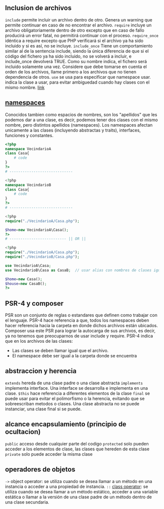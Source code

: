 
## Inclusion de archivos

```include``` permite incluir un archivo dentro de otro. Genera un warning que permite continuar en caso de no encontrar el archivo.
```require``` incluye un archivo obligatoriamente dentro de otro excepto que en caso de fallo producirá un error fatal, no permitirá continuar con el proceso.
```require_once``` idéntica a require excepto que PHP verificará si el archivo ya ha sido incluido y si es así, no se incluye.
```include_once``` Tiene un comportamiento similar al de la sentencia include, siendo la única diferencia de que si el código del fichero ya ha sido incluido, no se volverá a incluir, e include_once devolverá TRUE. Como su nombre indica, el fichero será incluido solamente una vez.
Considere que debe tomarse en cuenta el orden de los archivos, llame primero a los archivos que no tienen dependencia de otros.
```use``` se usa para especificar que namespace usar. indica la clase a usar, para evitar ambiguedad cuando hay clases con el mismo nombre. [link](https://stackoverflow.com/questions/10965454/how-does-the-keyword-use-work-in-php-and-can-i-import-classes-with-it#25138965)

## [namespaces](https://www.php.net/manual/es/language.namespaces.php)

Conocidos tambien como espacios de nombres, son los "apellidos" que les podemos dar a una clase, es decir, podemos tener dos clases con el mismo nombre, pero distintos apellidos (namespaces).
Los namespaces afectan unicamente a las clases (incluyendo abstractas y traits), interfaces, funciones y constantes.

```php
<?php
namespace VecindarioA
class Casa{
    # code
}
?>
# -----------------------------

<?php
namespace VecindarioB
class Casa{
    # code
}
?>
# -----------------------------

<?php
require("./VecindarioA/Casa.php");

$home=new VecindarioA\Casa();
?>
# -------------------------- || OR ||

<?php
require("./VecindarioA/Casa.php");
require("./VecindarioB/Casa.php");

use VecindarioA\Casa;
use VecindarioB\Casa as CasaB;  // usar alias con nombres de clases iguales

$home=new Casa();
$house=new CasaB();
?>

```

## PSR-4 y composer

PSR son un conjunto de reglas o estandares que definen como trabajar con el lenguaje.
PSR-4 hace referencia a que, todos los namespaces deben hacer referencia hacia la carpeta en donde dichos archivos están ubicados. Composer usa este PSR para lograr la autocarga de sus archivos, es decir, ya no tenemos que preocuparnos de usar include y require.
PSR-4 indica que en los archivos de las clases:
- Las clases se deben llamar igual que el archivo.
- El namespace debe ser igual a la carpeta donde se encuentra




## abstraccion y herencia
```extends``` hereda de una clase padre o una clase abstracta
```implements``` implementa interface. Una interface se desarrolla e implementa en una clase.
```$this``` hace referencia a diferentes elementos de la clase
 ```final``` se puede usar para evitar el polimorfismo o la herencia, evitando que se sobreescriban metodos o clases. Una clase abstracta no se puede instanciar, una clase final si se puede.

## alcance encapsulamiento (principio de ocultacion)
```public``` acceso desde cualquier parte del codigo
```protected``` solo pueden acceder a los elementos de clase, las clases que hereden de esta clase
```private``` solo puede acceder la misma clase



## operadores de objetos
```->``` object operator: se utiliza cuando se desea llamar a un método en una instancia o acceder a una propiedad de instancia.
```::```  [class operator](https://www.php.net/manual/es/language.oop5.paamayim-nekudotayim.php): se utiliza cuando se desea llamar a un método estático, acceder a una variable estática o llamar a la versión de una clase padre de un método dentro de una clase secundaria.

